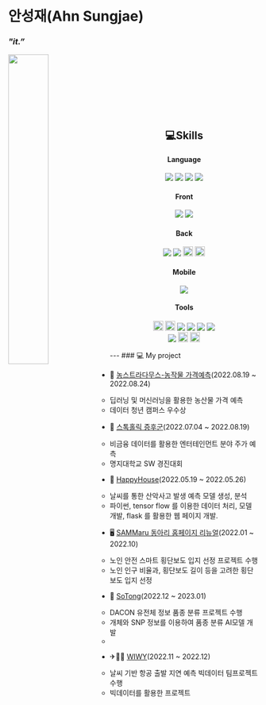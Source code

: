 <!--
**ASJ0211/ASJ0211** is a ✨ _special_ ✨ repository because its `README.md` (this file) appears on your GitHub profile.

Here are some ideas to get you started:

- 🔭 I’m currently working on ...
- 🌱 I’m currently learning ...
- 👯 I’m looking to collaborate on ...
- 🤔 I’m looking for help with ...
- 💬 Ask me about ...
- 📫 How to reach me: ...
- 😄 Pronouns: ...
- ⚡ Fun fact: ...
-->



  
# 안성재(Ahn Sungjae)
### *"it.”*


  <a href="https://github.com/ASJ0211/github-readme-stats">
  <img align="left" width="40%" height="auto" src="https://github-readme-stats.vercel.app/api/top-langs/?username=ASJ0211&layout=compact&hide_border=true" />
  </a>

<br/>
<br/>
<br/>
<br/>
<br/>
<br/>
<br/>



<div align="center">

<!--기술스택-->

  
## 💻Skills

#### Language
<img src="https://img.shields.io/badge/Python-095096?style=flat&logo=Python&logoColor=white"/> <img src="https://img.shields.io/badge/Java-007396?style=flat&logo=Java&logoColor=white"/> <img src="https://img.shields.io/badge/R-BLUE?style=flat&logo=R&logoColor=white"/> <img src="https://img.shields.io/badge/SQL-skyblue?style=flat&logo=SQL&logoColor=white"/>
#### Front

<img src="https://img.shields.io/badge/HTML5-E34F26?style=flat&logo=HTML5&logoColor=white"/> <img src="https://img.shields.io/badge/CSS3-1572B6?style=flat&logo=CSS3&logoColor=white"/>
<br/>

#### Back
<img src="https://img.shields.io/badge/Spring%20Boot-6DB33F?style=flat&logo=Spring Boot&logoColor=white"/> <img src="https://img.shields.io/badge/MySQL-4479A1?style=flat&logo=MySQL&logoColor=white"/> <img src="https://img.shields.io/badge/ORACLE-F80000?style=flat&logo=ORACLE&logoColor=white" width="auto" height="20"> <img src="https://img.shields.io/badge/HiveQL-ED8B0B?style=flat&logo=ApacheHive&logoColor=white" width="auto" height="20"> 
<br/>

#### Mobile
<img src="https://img.shields.io/badge/Kotlin-skyblue?style=flat&logo=Kotlin&logoColor=white"/>
<br/>

#### Tools
<img src="https://img.shields.io/badge/Tableau-E97627?style=flat-square&logo=Tableau&logoColor=white" width="auto" height="20"> <img src="https://img.shields.io/badge/Qlik-589632?style=flat-square&logo=Qgis&logoColor=white" width="auto" height="20"> <img src="https://img.shields.io/badge/Intellij-1C1C1C?style=flat-square&logo=intellijidea&logoColor=white"/> <img src="https://img.shields.io/badge/VScode-346BF7?style=flat-square&logo=visualstudiocode&logoColor=white"/> <img src="https://img.shields.io/badge/Android-81c147?style=flat-square&logo=Android&logoColor=white"/> <img src="https://img.shields.io/badge/Eclipse IDE-010D6B?style=flat-square&logo=Eclipse IDE&logoColor=white"/> 
<br/>
<img src="https://img.shields.io/badge/GitHub-181717?style=flat&logo=GitHub&logoColor=white"/>  <img src="https://img.shields.io/badge/Slack-4A154B?style=flat-square&logo=Slack&logoColor=white" width="auto" height="20">  <img src="https://img.shields.io/badge/Notion-000000?style=flat-square&logo=Notion&logoColor=white" width="auto" height="20"> 
<br>
</div>
---
### 💻 My project

- 🥦 [농스트라다무스-농작물 가격예측](https://github.com/ASJ0211/entertain_stock_2023_4)(2022.08.19 ~ 2022.08.24)
  - 딥러닝 및 머신러닝을 활용한 농산물 가격 예측
  - 데이터 청년 캠퍼스 우수상
  
- 🐶 [스톡홀릭 증후군](https://github.com/ASJ0211/entertain_stock_2023_4)(2022.07.04 ~ 2022.08.19)
  - 비금융 데이터를 활용한 엔터테인먼트 분야 주가 예측
  - 명지대학교 SW 경진대회

- 🏡 [HappyHouse](https://github.com/HappyHouse3)(2022.05.19 ~ 2022.05.26)
  -  날씨를 통한 산악사고 발생 예측 모델 생성, 분석
  -  파이썬, tensor flow 를 이용한 데이터 처리, 모델 개발, flask 를 활용한 웹 페이지 개발.

  
- 🖥 [SAMMaru 동아리 홈페이지 리뉴얼](https://github.com/SAMMaru5)(2022.01 ~ 2022.10)
  - 노인 안전 스마트 횡단보도 입지 선정 프로젝트 수행 
  - 노인 인구 비율과, 횡단보도 길이 등을 고려한 횡단보도 입지 선정
  
- 📑 [SoTong](https://github.com/SoftTong)(2022.12 ~ 2023.01)
  - DACON 유전체 정보 품종 분류 프로젝트 수행
  - 개체와 SNP 정보를 이용하여 품종 분류 AI모델 개발
  - 
- ✈🛫🛬 [WIWY](https://github.com/W-I-W-Y)(2022.11 ~ 2022.12)
  - 날씨 기반 항공 출발 지연 예측 빅데이터 팀프로젝트 수행 
  - 빅데이터를 활용한 프로젝트
